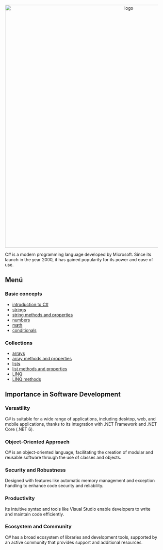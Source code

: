 <p align="center"><img src="https://thelittlecoder.com/wp-content/uploads/2021/05/CSharp-Essentials.jpg" width="800" alt="logo"></p>

C# is a modern programming language developed by Microsoft. Since its launch in the year 2000, it has gained popularity for its power and ease of use.
## Menú
### Basic concepts
- [introduction to C#](./README.md)
- [strings](./01_basic_concepts/strings/01_basic.md)
- [string methods and properties](./01_basic_concepts/strings/02_string_methods_and_properties.md)
- [numbers](./01_basic_concepts/numbers/01_basic.md)
- [math](./01_basic_concepts/numbers/02_math.md)
- [conditionals](./01_basic_concepts/condicionals/01_basic.md)

### Collections
- [arrays](./02_Collections/arrays/01_basic.md)
- [array methods and properties](./02_Collections/arrays/02_array_methods_and_properties.md)
- [lists](./02_Collections/lists/01_basic.md)
- [list methods and properties](./02_Collections/lists/02_list_methods_and_properties.md)
- [LINQ](./02_Collections/linq/01_introduction.md)
- [LINQ methods](./02_Collections/linq/02_linq_methods.md)

## Importance in Software Development

### Versatility
C# is suitable for a wide range of applications, including desktop, web, and mobile applications, thanks to its integration with .NET Framework and .NET Core (.NET 6).

### Object-Oriented Approach
C# is an object-oriented language, facilitating the creation of modular and reusable software through the use of classes and objects.

### Security and Robustness
Designed with features like automatic memory management and exception handling to enhance code security and reliability.

### Productivity
Its intuitive syntax and tools like Visual Studio enable developers to write and maintain code efficiently.

### Ecosystem and Community
C# has a broad ecosystem of libraries and development tools, supported by an active community that provides support and additional resources.


